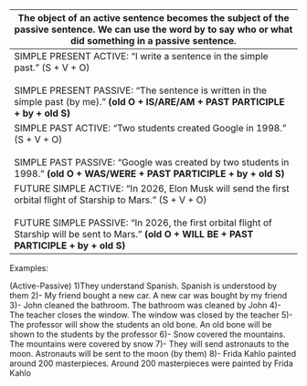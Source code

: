 
| The object of an active sentence becomes the subject of the passive sentence. We can use the word by to say who or what did something in a passive sentence.                                                                                                            |
| ----------------------------------------------------------------------------------------------------------------------------------------------------------------------------------------------------------------------------------------------------------------------- |
| SIMPLE PRESENT ACTIVE: “I write a sentence in the simple past.” (S + V + O)<br><br>SIMPLE PRESENT PASSIVE: “The sentence is written in the simple past (by me).” **(old O + IS/ARE/AM + PAST PARTICIPLE + by + old S)**                                                 |
| SIMPLE PAST ACTIVE: “Two students created Google in 1998.” (S + V + O)<br><br>SIMPLE PAST PASSIVE: “Google was created by two students in 1998.” **(old O + WAS/WERE + PAST PARTICIPLE + by + old S)**                                                                  |
| FUTURE SIMPLE ACTIVE: “In 2026, Elon Musk will send the first orbital flight of Starship to Mars.” (S + V + O)<br><br>FUTURE SIMPLE PASSIVE: “In 2026, the first orbital flight of Starship will be sent to Mars.” **(old O + WILL BE + PAST PARTICIPLE + by + old S)** |
Examples:

(Active-Passive)
1)They understand Spanish. Spanish is understood by them
2)- My friend bought a new car. A new car was bought by my friend
3)- John cleaned the bathroom. The bathroom was cleaned by John
4)- The teacher closes the window. The window was closed by the teacher
5)- The professor will show the students an old bone. An old bone will be shown to the students by the professor
6)- Snow covered the mountains. The mountains were covered by snow
7)- They will send astronauts to the moon. Astronauts will be sent to the moon (by them)
8)- Frida Kahlo painted around 200 masterpieces. Around 200 masterpieces were painted by Frida Kahlo
